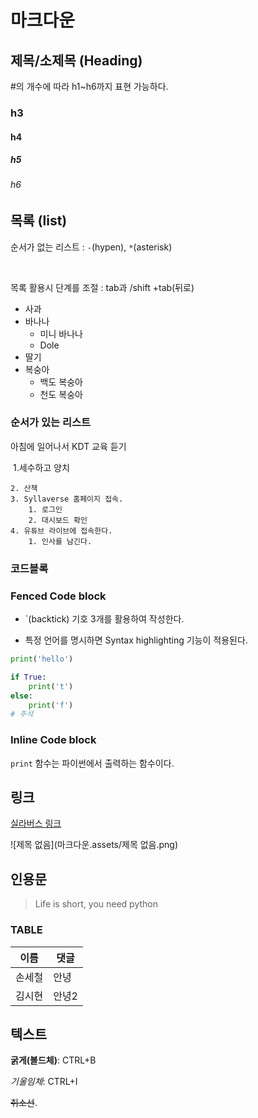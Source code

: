 # 마크다운

## 제목/소제목 (Heading)

#의 개수에 따라 h1~h6까지 표현 가능하다.

### h3

#### h4

##### h5

###### h6

## 목록 (list)

순서가 없는 리스트 :  `-`(hypen), `*`(asterisk)

​    

목록 활용시 단계를 조절 :  tab과 /shift +tab(뒤로)

- 사과
- 바나나
  - 미니 바나나
  - Dole
- 딸기
- 복숭아
  - 백도 복숭아
  - 천도 복숭아



###  순서가 있는 리스트

아침에 일어나서 KDT 교육 듣기

​	1.세수하고 양치

	2. 산책
	3. Syllaverse 홈페이지 접속.
		1. 로그인
		2. 대시보드 확인
	4. 유튜브 라이브에 접속한다.
		1. 인사를 남긴다.

### 코드블록 

### Fenced Code block



- `(backtick) 기호 3개를 활용하여 작성한다.

- 특정 언어를 명시하면 Syntax highlighting 기능이 적용된다.

``` PYTHON
print('hello')

if True:
    print('t')
else:
	print('f')
# 주석

```

### Inline Code block

`print` 함수는 파이썬에서 출력하는 함수이다.



## 링크

[실라버스 링크](https://syllaverse.com/courses/2)

![제목 없음](마크다운.assets/제목 없음.png)

## 인용문

>Life is short, you need python





### TABLE

| 이름   | 댓글  |
| ------ | ----- |
| 손세철 | 안녕  |
| 김시현 | 안녕2 |



## 텍스트

**굵게(볼드체)**: CTRL+B

*기울임체*: CTRL+I

~~취소선~~.





